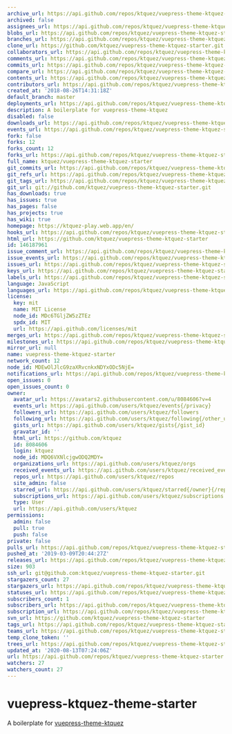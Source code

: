 ```yaml
---
archive_url: https://api.github.com/repos/ktquez/vuepress-theme-ktquez-starter/{archive_format}{/ref}
archived: false
assignees_url: https://api.github.com/repos/ktquez/vuepress-theme-ktquez-starter/assignees{/user}
blobs_url: https://api.github.com/repos/ktquez/vuepress-theme-ktquez-starter/git/blobs{/sha}
branches_url: https://api.github.com/repos/ktquez/vuepress-theme-ktquez-starter/branches{/branch}
clone_url: https://github.com/ktquez/vuepress-theme-ktquez-starter.git
collaborators_url: https://api.github.com/repos/ktquez/vuepress-theme-ktquez-starter/collaborators{/collaborator}
comments_url: https://api.github.com/repos/ktquez/vuepress-theme-ktquez-starter/comments{/number}
commits_url: https://api.github.com/repos/ktquez/vuepress-theme-ktquez-starter/commits{/sha}
compare_url: https://api.github.com/repos/ktquez/vuepress-theme-ktquez-starter/compare/{base}...{head}
contents_url: https://api.github.com/repos/ktquez/vuepress-theme-ktquez-starter/contents/{+path}
contributors_url: https://api.github.com/repos/ktquez/vuepress-theme-ktquez-starter/contributors
created_at: '2018-08-26T14:31:18Z'
default_branch: master
deployments_url: https://api.github.com/repos/ktquez/vuepress-theme-ktquez-starter/deployments
description: A boilerplate for vuepress-theme-ktquez
disabled: false
downloads_url: https://api.github.com/repos/ktquez/vuepress-theme-ktquez-starter/downloads
events_url: https://api.github.com/repos/ktquez/vuepress-theme-ktquez-starter/events
fork: false
forks: 12
forks_count: 12
forks_url: https://api.github.com/repos/ktquez/vuepress-theme-ktquez-starter/forks
full_name: ktquez/vuepress-theme-ktquez-starter
git_commits_url: https://api.github.com/repos/ktquez/vuepress-theme-ktquez-starter/git/commits{/sha}
git_refs_url: https://api.github.com/repos/ktquez/vuepress-theme-ktquez-starter/git/refs{/sha}
git_tags_url: https://api.github.com/repos/ktquez/vuepress-theme-ktquez-starter/git/tags{/sha}
git_url: git://github.com/ktquez/vuepress-theme-ktquez-starter.git
has_downloads: true
has_issues: true
has_pages: false
has_projects: true
has_wiki: true
homepage: https://ktquez-play.web.app/en/
hooks_url: https://api.github.com/repos/ktquez/vuepress-theme-ktquez-starter/hooks
html_url: https://github.com/ktquez/vuepress-theme-ktquez-starter
id: 146187961
issue_comment_url: https://api.github.com/repos/ktquez/vuepress-theme-ktquez-starter/issues/comments{/number}
issue_events_url: https://api.github.com/repos/ktquez/vuepress-theme-ktquez-starter/issues/events{/number}
issues_url: https://api.github.com/repos/ktquez/vuepress-theme-ktquez-starter/issues{/number}
keys_url: https://api.github.com/repos/ktquez/vuepress-theme-ktquez-starter/keys{/key_id}
labels_url: https://api.github.com/repos/ktquez/vuepress-theme-ktquez-starter/labels{/name}
language: JavaScript
languages_url: https://api.github.com/repos/ktquez/vuepress-theme-ktquez-starter/languages
license:
  key: mit
  name: MIT License
  node_id: MDc6TGljZW5zZTEz
  spdx_id: MIT
  url: https://api.github.com/licenses/mit
merges_url: https://api.github.com/repos/ktquez/vuepress-theme-ktquez-starter/merges
milestones_url: https://api.github.com/repos/ktquez/vuepress-theme-ktquez-starter/milestones{/number}
mirror_url: null
name: vuepress-theme-ktquez-starter
network_count: 12
node_id: MDEwOlJlcG9zaXRvcnkxNDYxODc5NjE=
notifications_url: https://api.github.com/repos/ktquez/vuepress-theme-ktquez-starter/notifications{?since,all,participating}
open_issues: 0
open_issues_count: 0
owner:
  avatar_url: https://avatars2.githubusercontent.com/u/8084606?v=4
  events_url: https://api.github.com/users/ktquez/events{/privacy}
  followers_url: https://api.github.com/users/ktquez/followers
  following_url: https://api.github.com/users/ktquez/following{/other_user}
  gists_url: https://api.github.com/users/ktquez/gists{/gist_id}
  gravatar_id: ''
  html_url: https://github.com/ktquez
  id: 8084606
  login: ktquez
  node_id: MDQ6VXNlcjgwODQ2MDY=
  organizations_url: https://api.github.com/users/ktquez/orgs
  received_events_url: https://api.github.com/users/ktquez/received_events
  repos_url: https://api.github.com/users/ktquez/repos
  site_admin: false
  starred_url: https://api.github.com/users/ktquez/starred{/owner}{/repo}
  subscriptions_url: https://api.github.com/users/ktquez/subscriptions
  type: User
  url: https://api.github.com/users/ktquez
permissions:
  admin: false
  pull: true
  push: false
private: false
pulls_url: https://api.github.com/repos/ktquez/vuepress-theme-ktquez-starter/pulls{/number}
pushed_at: '2019-03-09T20:44:27Z'
releases_url: https://api.github.com/repos/ktquez/vuepress-theme-ktquez-starter/releases{/id}
size: 903
ssh_url: git@github.com:ktquez/vuepress-theme-ktquez-starter.git
stargazers_count: 27
stargazers_url: https://api.github.com/repos/ktquez/vuepress-theme-ktquez-starter/stargazers
statuses_url: https://api.github.com/repos/ktquez/vuepress-theme-ktquez-starter/statuses/{sha}
subscribers_count: 1
subscribers_url: https://api.github.com/repos/ktquez/vuepress-theme-ktquez-starter/subscribers
subscription_url: https://api.github.com/repos/ktquez/vuepress-theme-ktquez-starter/subscription
svn_url: https://github.com/ktquez/vuepress-theme-ktquez-starter
tags_url: https://api.github.com/repos/ktquez/vuepress-theme-ktquez-starter/tags
teams_url: https://api.github.com/repos/ktquez/vuepress-theme-ktquez-starter/teams
temp_clone_token: ''
trees_url: https://api.github.com/repos/ktquez/vuepress-theme-ktquez-starter/git/trees{/sha}
updated_at: '2020-08-13T07:24:06Z'
url: https://api.github.com/repos/ktquez/vuepress-theme-ktquez-starter
watchers: 27
watchers_count: 27
---
```


# vuepress-ktquez-theme-starter
A boilerplate for [vuepress-theme-ktquez](https://github.com/ktquez/vuepress-theme-ktquez)

